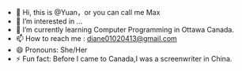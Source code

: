 - 👋 Hi, this is @Yuan，or you can call me Max
- 👀 I’m interested in ...
- 🌱 I’m currently learning Computer Programming in Ottawa Canada.
- 📫 How to reach me : diane01020413@gmail.com
- 😄 Pronouns: She/Her
- ⚡ Fun fact: Before I came to Canada,I was a screenwriter in China. 

<!---
Yuan0317/Yuan0317 is a ✨ special ✨ repository because its `README.md` (this file) appears on your GitHub profile.
You can click the Preview link to take a look at your changes.
--->
